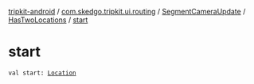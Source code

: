 [tripkit-android](../../../index.md) / [com.skedgo.tripkit.ui.routing](../../index.md) / [SegmentCameraUpdate](../index.md) / [HasTwoLocations](index.md) / [start](./start.md)

# start

`val start: `[`Location`](../../../com.skedgo.android.common.model/-location/index.md)